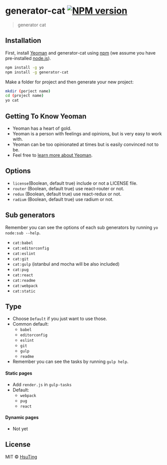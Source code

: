 # generator-cat [![NPM version][npm-image]][npm-url]
> generator cat

## Installation

First, install [Yeoman](http://yeoman.io) and generator-cat using [npm](https://www.npmjs.com/) (we assume you have pre-installed [node.js](https://nodejs.org/)).

```bash
npm install -g yo
npm install -g generator-cat
```

Make a folder for project and then generate your new project:

```bash
mkdir (porject name)
cd (project name)
yo cat
```

## Getting To Know Yeoman

 * Yeoman has a heart of gold.
 * Yeoman is a person with feelings and opinions, but is very easy to work with.
 * Yeoman can be too opinionated at times but is easily convinced not to be.
 * Feel free to [learn more about Yeoman](http://yeoman.io/).

## Options

- `license`(Boolean, default true) include or not a LICENSE file.
- `router` (Boolean, default true) use react-router or not.
- `redux` (Boolean, default true) use react-redux or not.
- `radium` (Boolean, default true) use radium or not.

## Sub generators

Remember you can see the options of each sub generators by running `yo node:sub --help`.

- `cat:babel`
- `cat:editorconfig`
- `cat:eslint`
- `cat:git`
- `cat:gulp` (istanbul and mocha will be also included)
- `cat:pug`
- `cat:react`
- `cat:readme`
- `cat:webpack`
- `cat:static`

## Type

- Choose `Default` if you just want to use those.
- Common default:
  - `babel`
  - `editorconfig`
  - `eslint`
  - `git`
  - `gulp`
  - `readme`
- Remember you can see the tasks by running `gulp help`.

#### Static pages

- Add `render.js` in `gulp-tasks`
- Default:
  - `webpack`
  - `pug`
  - `react`

#### Dynamic pages

- Not yet

## License

MIT © [HsuTing](hsuting.com)


[npm-image]: https://badge.fury.io/js/generator-cat.svg
[npm-url]: https://npmjs.org/package/generator-cat
